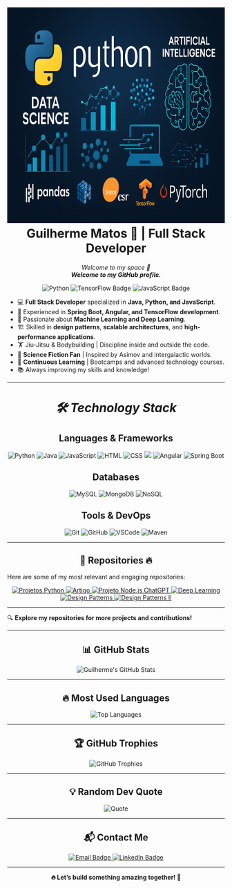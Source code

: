 <h1 align="center">
<img
      src = "./docs/assets/DataScience.png"
      alt = "TrantorFinance"
      width = "800"
      height = "500"
   />
   </br>
Guilherme Matos 🚀 | Full Stack Developer
</h1>

<p align="center">
  <em>Welcome to my space 🚀</em> 
  <br>
  <em><strong>Welcome to my GitHub profile.</strong></em>
</p>

<p align="center">
  <img src="https://img.shields.io/badge/Python-black?style=for-the-badge&logo=python&logoColor=blue" alt="Python">
  <img src="https://img.shields.io/badge/TensorFlow-black?style=for-the-badge&logo=tensorflow&logoColor=orange" alt="TensorFlow Badge">
  <img src="https://img.shields.io/badge/JavaScript-black?style=for-the-badge&logo=javascript&logoColor=yellow" alt="JavaScript Badge">
</p>

- 💻 **Full Stack Developer** specialized in **Java, Python, and JavaScript**.
- 🚀 Experienced in **Spring Boot, Angular, and TensorFlow development**.
- 🔬 Passionate about **Machine Learning and Deep Learning**.
- 🏗 Skilled in **design patterns**, **scalable architectures**, and **high-performance applications**.
- 🏋️ Jiu-Jitsu & Bodybuilding | Discipline inside and outside the code.
- 📖 **Science Fiction Fan** | Inspired by Asimov and intergalactic worlds.
- 🌱 **Continuous Learning** | Bootcamps and advanced technology courses.
- 📚 Always improving my skills and knowledge!

---

<h1 align="center">
  <em>🛠️ Technology Stack</em>
</h1>

<h2 align="center">
  <Strong>Languages & Frameworks</Strong>
</h2>

<p align="center">
  <img src="https://img.shields.io/badge/Python-black?style=for-the-badge&logo=python&logoColor=blue" alt="Python">
  <img src="https://img.shields.io/badge/Java-black?style=for-the-badge&logo=java&logoColor=white" alt="Java">
  <img src="https://img.shields.io/badge/JavaScript-black?style=for-the-badge&logo=javascript&logoColor=yellow" alt="JavaScript">
  <img src="https://img.shields.io/badge/HTML-black?style=for-the-badge&logo=html5&logoColor=E34F26" alt="HTML">
  <img src="https://img.shields.io/badge/CSS-black?style=for-the-badge&logo=css3&logoColor=1572B6" alt="CSS">
  <img src="https://img.shields.io/badge/-Nodejs-black?style=for-the-badge&logo=Node.js"/>
  <img src="https://img.shields.io/badge/Angular-black?style=for-the-badge&logo=angular&logoColor=DD0031" alt="Angular">
  <img src="https://img.shields.io/badge/Spring_Boot-black?style=for-the-badge&logo=spring-boot&logoColor=6DB33F" alt="Spring Boot">
</p>

<h2 align="center">
  <Strong>Databases</Strong>
</h2>

<p align="center">
  <img src="https://img.shields.io/badge/MySQL-black?style=for-the-badge&logo=mysql&logoColor=4479A1" alt="MySQL">
  <img src="https://img.shields.io/badge/MongoDB-black?style=for-the-badge&logo=mongodb&logoColor=47A248" alt="MongoDB">
  <img src="https://img.shields.io/badge/NoSQL-black?style=for-the-badge&logo=nosql&logoColor=green" alt="NoSQL">
</p>

<h2 align="center">
  <Strong>Tools & DevOps</Strong>
</h2>

<p align="center">
  <img src="https://img.shields.io/badge/Git-black?style=for-the-badge&logo=git&logoColor=F05032" alt="Git">
  <img src="https://img.shields.io/badge/GitHub-black?style=for-the-badge&logo=github&logoColor=white" alt="GitHub">
  <img src="https://img.shields.io/badge/VS_Code-black?style=for-the-badge&logo=visual-studio-code&logoColor=007ACC" alt="VSCode">
  <img src="https://img.shields.io/badge/Maven-black?style=for-the-badge&logo=apache-maven&logoColor=C71A36" alt="Maven">
</p>

---

<h2 align="center">
  <Strong>📂 Repositories 🔥</Strong>
</h2>

Here are some of my most relevant and engaging repositories:

<p align="center">
  <!-- Repositório Projetos Python -->
  <a href="https://github.com/GuilhermeM070/Projetos-Python" target="_blank">
    <img src="https://img.shields.io/badge/Projetos Python-blue?style=for-the-badge&logo=python&logoColor=white" alt="Projetos Python"/>
  </a>
  <!-- Repositório Artigo sobre Web3 e Blockchain -->
  <a href="https://github.com/GuilhermeM070/Artigo_Neural_Networks_Blockchain" target="_blank">
    <img src="https://img.shields.io/badge/Artigo Web3 e Blockchain-white?style=for-the-badge&&logoColor=black" alt="Artigo"/>
  </a>
  <!-- Repositório Projeto Node.js ChatGPT -->
  <a href="https://github.com/GuilhermeM070/Projeto_Node.js_ChatGPT" target="_blank">
    <img src="https://img.shields.io/badge/Projeto Node.js ChatGPT-green?style=for-the-badge&logo=javascript&logoColor=white" alt="Projeto Node.js ChatGPT"/>
  </a>
   <!-- Repositório Deep Learning -->
  <a href="https://github.com/GuilhermeM070/Deep-Learning" target="_blank">
    <img src="https://img.shields.io/badge/Deep Learning-00AEEF?style=for-the-badge&logo=tensorflow&logoColor=white" alt="Deep Learning"/>
  </a>
  <!-- Repositório Design Patterns -->
  <a href="https://github.com/GuilhermeM070/Design_Patterns" target="_blank">
    <img src="https://img.shields.io/badge/Design Patterns-purple?style=for-the-badge&logo=java&logoColor=white" alt="Design Patterns"/>
  </a>
  <!-- Repositório Design Patterns II -->
  <a href="https://github.com/GuilhermeM070/Design-Patterns-II" target="_blank">
    <img src="https://img.shields.io/badge/Design Patterns II-purple?style=for-the-badge&logo=java&logoColor=white" alt="Design Patterns II"/>
  </a>
  
---

🔍 **Explore my repositories for more projects and contributions!**

---

<h2 align="center">
  <Strong>📊 GitHub Stats</Strong>
</h2>

<p align="center">
  <img src="https://github-readme-stats.vercel.app/api?username=GuilhermeMatos&show_icons=true&theme=tokyonight" alt="Guilherme's GitHub Stats">
</p>

---

<h2 align="center">
  <Strong>🔥 Most Used Languages</Strong>
</h2>

<p align="center">
  <img src="https://github-readme-stats.vercel.app/api/top-langs/?username=GuilhermeMatos&layout=compact&theme=tokyonight" alt="Top Languages">
</p>

---

<h2 align="center">
  <Strong>🏆 GitHub Trophies</Strong>
</h2>

<p align="center">
  <img src="https://github-profile-trophy.vercel.app/?username=GuilhermeMatos&theme=darkhub" alt="GitHub Trophies">
</p>

---

<h2 align="center">
  <Strong>💡 Random Dev Quote</Strong>
</h2>

<p align="center">
  <img src="https://quotes-github-readme.vercel.app/api?type=horizontal&theme=radical" alt="Quote">
</p>

---

<h2 align="center">
  <Strong>📬 Contact Me</Strong>
</h2>

<p align="center">
  <a href="mailto:guimatos070@gmail.com">
    <img src="https://img.shields.io/badge/Email-guimatos070%40gmail.com-D14836?style=for-the-badge&logo=gmail&logoColor=white" alt="Email Badge">
  </a>
  <a href="https://www.linkedin.com/in/guilherme-matos-413400200">
    <img src="https://img.shields.io/badge/LinkedIn-Guilherme%20Matos-blue?style=for-the-badge&logo=linkedin" alt="LinkedIn Badge">
  </a>
</p>

---

<p align="center">
  <Strong>🔥 Let’s build something amazing together! 🚀</Strong>
</p>
